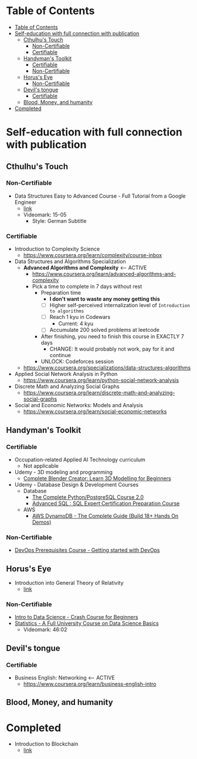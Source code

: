 # Table of Contents
- [Table of Contents](#table-of-contents)
- [Self-education with full connection with publication](#self-education-with-full-connection-with-publication)
  - [Cthulhu's Touch](#cthulhus-touch)
    - [Non-Certifiable](#non-certifiable)
    - [Certifiable](#certifiable)
  - [Handyman's Toolkit](#handymans-toolkit)
    - [Certifiable](#certifiable-1)
    - [Non-Certifiable](#non-certifiable-1)
  - [Horus's Eye](#horuss-eye)
    - [Non-Certifiable](#non-certifiable-2)
  - [Devil's tongue](#devils-tongue)
    - [Certifiable](#certifiable-2)
  - [Blood, Money, and humanity](#blood-money-and-humanity)
- [Completed](#completed)

# Self-education with full connection with publication
## Cthulhu's Touch
### Non-Certifiable
- Data Structures Easy to Advanced Course - Full Tutorial from a Google Engineer
  - [link](https://www.youtube.com/watch?v=RBSGKlAvoiM)
  - Videomark: 15-05
    - Style: German Subtitle
### Certifiable
- Introduction to Complexity Science
  - https://www.coursera.org/learn/complexity/course-inbox
- Data Structures and Algorithms Specialization
  - **Advanced Algorithms and Complexity** <-- ACTIVE
    - https://www.coursera.org/learn/advanced-algorithms-and-complexity
    - Pick a time to complete in 7 days without rest
      - Preparation time
        - **I don't want to waste any money getting this**
        - [ ] Higher self-perceived internalization level of `Introduction to algorithms`
        - [ ] Reach 1 kyu in Codewars
          - Current: 4 kyu
        - [ ] Accumulate 200 solved problems at leetcode
      - After finishing, you need to finish this course in EXACTLY 7 days
        - CHANGE: It would probably not work, pay for it and continue
      - UNLOCK: Codeforces session
  - https://www.coursera.org/specializations/data-structures-algorithms
- Applied Social Network Analysis in Python
  - https://www.coursera.org/learn/python-social-network-analysis
- Discrete Math and Analyzing Social Graphs
  - https://www.coursera.org/learn/discrete-math-and-analyzing-social-graphs
- Social and Economic Networks: Models and Analysis
  - https://www.coursera.org/learn/social-economic-networks
## Handyman's Toolkit
### Certifiable
- Occupation-related Applied AI Technology curriculum
  - Not applicable
- Udemy - 3D modeling and programming
  - [Complete Blender Creator: Learn 3D Modelling for Beginners](https://www.udemy.com/course/blendertutorial/)
- Udemy - Database Design & Development Courses
  - Database
    - [The Complete Python/PostgreSQL Course 2.0](https://www.udemy.com/course/complete-python-postgresql-database-course/)
    - [Advanced SQL : SQL Expert Certification Preparation Course](https://www.udemy.com/course/sql-advanced/)
  - AWS
    - [AWS DynamoDB - The Complete Guide (Build 18+ Hands On Demos)](https://www.udemy.com/course/dynamodb/)
### Non-Certifiable
- [DevOps Prerequisites Course - Getting started with DevOps](https://www.youtube.com/watch?v=Wvf0mBNGjXY)
## Horus's Eye
- Introduction into General Theory of Relativity
  - [link](https://www.coursera.org/learn/general-relativity)
### Non-Certifiable
- [Intro to Data Science - Crash Course for Beginners](https://www.youtube.com/watch?v=N6BghzuFLIg)
- [Statistics - A Full University Course on Data Science Basics](https://www.youtube.com/watch?v=xxpc-HPKN28)
  - Videomark: 46:02
## Devil's tongue
### Certifiable
- Business English: Networking <-- ACTIVE
  - https://www.coursera.org/learn/business-english-intro

## Blood, Money, and humanity


# Completed
- Introduction to Blockchain
  - [link](https://www.coursera.org/learn/blockchain)